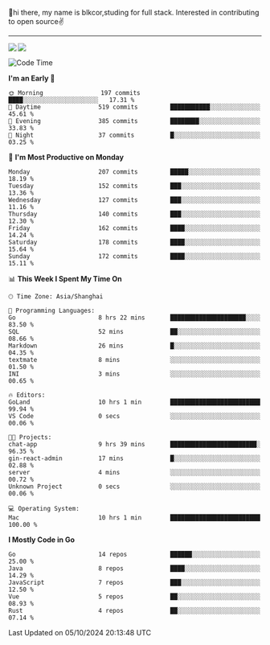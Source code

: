 👋hi there, my name is blkcor,studing for full stack.
Interested in contributing to open source✌️

<hr/>

![](https://github-readme-stats.vercel.app/api?username=blkcor)
<a href="https://github.com/blkcor/github-readme-stats">
    <img align="left" src="https://github-readme-stats.vercel.app/api/top-langs/?username=blkcor&hide=jupyter%20notebook,shaderlab,tex,c%23&langs_count=9" />
</a>


<!--START_SECTION:waka-->
![Code Time](http://img.shields.io/badge/Code%20Time-1%2C356%20hrs%2022%20mins-blue)

**I'm an Early 🐤** 

```text
🌞 Morning                197 commits         ████░░░░░░░░░░░░░░░░░░░░░   17.31 % 
🌆 Daytime                519 commits         ███████████░░░░░░░░░░░░░░   45.61 % 
🌃 Evening                385 commits         ████████░░░░░░░░░░░░░░░░░   33.83 % 
🌙 Night                  37 commits          █░░░░░░░░░░░░░░░░░░░░░░░░   03.25 % 
```
📅 **I'm Most Productive on Monday** 

```text
Monday                   207 commits         █████░░░░░░░░░░░░░░░░░░░░   18.19 % 
Tuesday                  152 commits         ███░░░░░░░░░░░░░░░░░░░░░░   13.36 % 
Wednesday                127 commits         ███░░░░░░░░░░░░░░░░░░░░░░   11.16 % 
Thursday                 140 commits         ███░░░░░░░░░░░░░░░░░░░░░░   12.30 % 
Friday                   162 commits         ████░░░░░░░░░░░░░░░░░░░░░   14.24 % 
Saturday                 178 commits         ████░░░░░░░░░░░░░░░░░░░░░   15.64 % 
Sunday                   172 commits         ████░░░░░░░░░░░░░░░░░░░░░   15.11 % 
```


📊 **This Week I Spent My Time On** 

```text
🕑︎ Time Zone: Asia/Shanghai

💬 Programming Languages: 
Go                       8 hrs 22 mins       █████████████████████░░░░   83.50 % 
SQL                      52 mins             ██░░░░░░░░░░░░░░░░░░░░░░░   08.66 % 
Markdown                 26 mins             █░░░░░░░░░░░░░░░░░░░░░░░░   04.35 % 
textmate                 8 mins              ░░░░░░░░░░░░░░░░░░░░░░░░░   01.50 % 
INI                      3 mins              ░░░░░░░░░░░░░░░░░░░░░░░░░   00.65 % 

🔥 Editors: 
GoLand                   10 hrs 1 min        █████████████████████████   99.94 % 
VS Code                  0 secs              ░░░░░░░░░░░░░░░░░░░░░░░░░   00.06 % 

🐱‍💻 Projects: 
chat-app                 9 hrs 39 mins       ████████████████████████░   96.35 % 
gin-react-admin          17 mins             █░░░░░░░░░░░░░░░░░░░░░░░░   02.88 % 
server                   4 mins              ░░░░░░░░░░░░░░░░░░░░░░░░░   00.72 % 
Unknown Project          0 secs              ░░░░░░░░░░░░░░░░░░░░░░░░░   00.06 % 

💻 Operating System: 
Mac                      10 hrs 1 min        █████████████████████████   100.00 % 
```

**I Mostly Code in Go** 

```text
Go                       14 repos            ██████░░░░░░░░░░░░░░░░░░░   25.00 % 
Java                     8 repos             ████░░░░░░░░░░░░░░░░░░░░░   14.29 % 
JavaScript               7 repos             ███░░░░░░░░░░░░░░░░░░░░░░   12.50 % 
Vue                      5 repos             ██░░░░░░░░░░░░░░░░░░░░░░░   08.93 % 
Rust                     4 repos             ██░░░░░░░░░░░░░░░░░░░░░░░   07.14 % 
```




 Last Updated on 05/10/2024 20:13:48 UTC
<!--END_SECTION:waka-->


